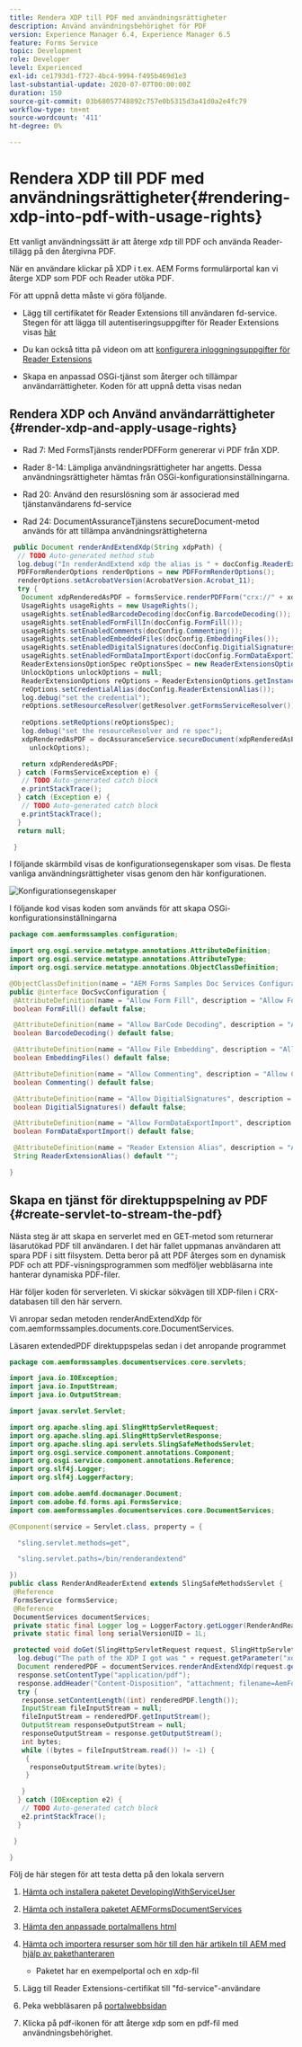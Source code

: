```yaml
---
title: Rendera XDP till PDF med användningsrättigheter
description: Använd användningsbehörighet för PDF
version: Experience Manager 6.4, Experience Manager 6.5
feature: Forms Service
topic: Development
role: Developer
level: Experienced
exl-id: ce1793d1-f727-4bc4-9994-f495b469d1e3
last-substantial-update: 2020-07-07T00:00:00Z
duration: 150
source-git-commit: 03b68057748892c757e0b5315d3a41d0a2e4fc79
workflow-type: tm+mt
source-wordcount: '411'
ht-degree: 0%

---
```


# Rendera XDP till PDF med användningsrättigheter{#rendering-xdp-into-pdf-with-usage-rights}

Ett vanligt användningssätt är att återge xdp till PDF och använda Reader-tillägg på den återgivna PDF.

När en användare klickar på XDP i t.ex. AEM Forms formulärportal kan vi återge XDP som PDF och Reader utöka PDF.


För att uppnå detta måste vi göra följande.

* Lägg till certifikatet för Reader Extensions till användaren fd-service. Stegen för att lägga till autentiseringsuppgifter för Reader Extensions visas [här](https://experienceleague.adobe.com/docs/experience-manager-65/forms/install-aem-forms/osgi-installation/install-configure-document-services.html?lang=sv-SE)


* Du kan också titta på videon om att [konfigurera inloggningsuppgifter för Reader Extensions](https://experienceleague.adobe.com/docs/experience-manager-learn/forms/document-services/configuring-reader-extension-osgi.html?lang=sv-SE)


* Skapa en anpassad OSGi-tjänst som återger och tillämpar användarrättigheter. Koden för att uppnå detta visas nedan

## Rendera XDP och Använd användarrättigheter {#render-xdp-and-apply-usage-rights}

* Rad 7: Med FormsTjänsts renderPDFForm genererar vi PDF från XDP.

* Rader 8-14: Lämpliga användningsrättigheter har angetts. Dessa användningsrättigheter hämtas från OSGi-konfigurationsinställningarna.

* Rad 20: Använd den resurslösning som är associerad med tjänstanvändarens fd-service

* Rad 24: DocumentAssuranceTjänstens secureDocument-metod används för att tillämpa användningsrättigheterna

```java
 public Document renderAndExtendXdp(String xdpPath) {
  // TODO Auto-generated method stub
  log.debug("In renderAndExtend xdp the alias is " + docConfig.ReaderExtensionAlias());
  PDFFormRenderOptions renderOptions = new PDFFormRenderOptions();
  renderOptions.setAcrobatVersion(AcrobatVersion.Acrobat_11);
  try {
   Document xdpRenderedAsPDF = formsService.renderPDFForm("crx://" + xdpPath, null, renderOptions);
   UsageRights usageRights = new UsageRights();
   usageRights.setEnabledBarcodeDecoding(docConfig.BarcodeDecoding());
   usageRights.setEnabledFormFillIn(docConfig.FormFill());
   usageRights.setEnabledComments(docConfig.Commenting());
   usageRights.setEnabledEmbeddedFiles(docConfig.EmbeddingFiles());
   usageRights.setEnabledDigitalSignatures(docConfig.DigitialSignatures());
   usageRights.setEnabledFormDataImportExport(docConfig.FormDataExportImport());
   ReaderExtensionsOptionSpec reOptionsSpec = new ReaderExtensionsOptionSpec(usageRights, "Sample ARES");
   UnlockOptions unlockOptions = null;
   ReaderExtensionOptions reOptions = ReaderExtensionOptions.getInstance();
   reOptions.setCredentialAlias(docConfig.ReaderExtensionAlias());
   log.debug("set the credential");
   reOptions.setResourceResolver(getResolver.getFormsServiceResolver());
   
   reOptions.setReOptions(reOptionsSpec);
   log.debug("set the resourceResolver and re spec");
   xdpRenderedAsPDF = docAssuranceService.secureDocument(xdpRenderedAsPDF, null, null, reOptions,
     unlockOptions);

   return xdpRenderedAsPDF;
  } catch (FormsServiceException e) {
   // TODO Auto-generated catch block
   e.printStackTrace();
  } catch (Exception e) {
   // TODO Auto-generated catch block
   e.printStackTrace();
  }
  return null;

 }
```

I följande skärmbild visas de konfigurationsegenskaper som visas. De flesta vanliga användningsrättigheter visas genom den här konfigurationen.

![Konfigurationsegenskaper](assets/configurationproperties.gif)

I följande kod visas koden som används för att skapa OSGi-konfigurationsinställningarna

```java
package com.aemformssamples.configuration;

import org.osgi.service.metatype.annotations.AttributeDefinition;
import org.osgi.service.metatype.annotations.AttributeType;
import org.osgi.service.metatype.annotations.ObjectClassDefinition;

@ObjectClassDefinition(name = "AEM Forms Samples Doc Services Configuration", description = "AEM Forms Samples Doc Services Configuration")
public @interface DocSvcConfiguration {
 @AttributeDefinition(name = "Allow Form Fill", description = "Allow Form Fill", type = AttributeType.BOOLEAN)
 boolean FormFill() default false;

 @AttributeDefinition(name = "Allow BarCode Decoding", description = "Allow BarCode Decoding", type = AttributeType.BOOLEAN)
 boolean BarcodeDecoding() default false;

 @AttributeDefinition(name = "Allow File Embedding", description = "Allow File Embedding", type = AttributeType.BOOLEAN)
 boolean EmbeddingFiles() default false;

 @AttributeDefinition(name = "Allow Commenting", description = "Allow Commenting", type = AttributeType.BOOLEAN)
 boolean Commenting() default false;

 @AttributeDefinition(name = "Allow DigitialSignatures", description = "Allow File DigitialSignatures", type = AttributeType.BOOLEAN)
 boolean DigitialSignatures() default false;

 @AttributeDefinition(name = "Allow FormDataExportImport", description = "Allow FormDataExportImport", type = AttributeType.BOOLEAN)
 boolean FormDataExportImport() default false;

 @AttributeDefinition(name = "Reader Extension Alias", description = "Alias of your Reader Extension")
 String ReaderExtensionAlias() default "";

}
```

## Skapa en tjänst för direktuppspelning av PDF {#create-servlet-to-stream-the-pdf}

Nästa steg är att skapa en serverlet med en GET-metod som returnerar läsarutökad PDF till användaren. I det här fallet uppmanas användaren att spara PDF i sitt filsystem. Detta beror på att PDF återges som en dynamisk PDF och att PDF-visningsprogrammen som medföljer webbläsarna inte hanterar dynamiska PDF-filer.

Här följer koden för serverleten. Vi skickar sökvägen till XDP-filen i CRX-databasen till den här servern.

Vi anropar sedan metoden renderAndExtendXdp för com.aemformssamples.documents.core.DocumentServices.

Läsaren extendedPDF direktuppspelas sedan i det anropande programmet

```java
package com.aemformssamples.documentservices.core.servlets;

import java.io.IOException;
import java.io.InputStream;
import java.io.OutputStream;

import javax.servlet.Servlet;

import org.apache.sling.api.SlingHttpServletRequest;
import org.apache.sling.api.SlingHttpServletResponse;
import org.apache.sling.api.servlets.SlingSafeMethodsServlet;
import org.osgi.service.component.annotations.Component;
import org.osgi.service.component.annotations.Reference;
import org.slf4j.Logger;
import org.slf4j.LoggerFactory;

import com.adobe.aemfd.docmanager.Document;
import com.adobe.fd.forms.api.FormsService;
import com.aemformssamples.documentservices.core.DocumentServices;

@Component(service = Servlet.class, property = {

  "sling.servlet.methods=get",

  "sling.servlet.paths=/bin/renderandextend"

})
public class RenderAndReaderExtend extends SlingSafeMethodsServlet {
 @Reference
 FormsService formsService;
 @Reference
 DocumentServices documentServices;
 private static final Logger log = LoggerFactory.getLogger(RenderAndReaderExtend.class);
 private static final long serialVersionUID = 1L;

 protected void doGet(SlingHttpServletRequest request, SlingHttpServletResponse response) {
  log.debug("The path of the XDP I got was " + request.getParameter("xdpPath"));
  Document renderedPDF = documentServices.renderAndExtendXdp(request.getParameter("xdpPath"));
  response.setContentType("application/pdf");
  response.addHeader("Content-Disposition", "attachment; filename=AemFormsRocks.pdf");
  try {
   response.setContentLength((int) renderedPDF.length());
   InputStream fileInputStream = null;
   fileInputStream = renderedPDF.getInputStream();
   OutputStream responseOutputStream = null;
   responseOutputStream = response.getOutputStream();
   int bytes;
   while ((bytes = fileInputStream.read()) != -1) {
    {
     responseOutputStream.write(bytes);
    }

   }
  } catch (IOException e2) {
   // TODO Auto-generated catch block
   e2.printStackTrace();
  }

 }

}
```

Följ de här stegen för att testa detta på den lokala servern
1. [Hämta och installera paketet DevelopingWithServiceUser](/help/forms/assets/common-osgi-bundles/DevelopingWithServiceUser.jar)
1. [Hämta och installera paketet AEMFormsDocumentServices](/help/forms/assets/common-osgi-bundles/AEMFormsDocumentServices.core-1.0-SNAPSHOT.jar)

1. [Hämta den anpassade portalmallens html](assets/render-and-extend-template.zip)
1. [Hämta och importera resurser som hör till den här artikeln till AEM med hjälp av pakethanteraren](assets/renderandextendxdp.zip)
   * Paketet har en exempelportal och en xdp-fil
1. Lägg till Reader Extensions-certifikat till &quot;fd-service&quot;-användare
1. Peka webbläsaren på [portalwebbsidan](http://localhost:4502/content/AemForms/ReaderExtensionsXdp.html)
1. Klicka på pdf-ikonen för att återge xdp som en pdf-fil med användningsbehörighet.
